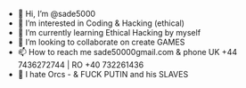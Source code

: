 - 👋 Hi, I’m @sade5000
- 👀 I’m interested in Coding & Hacking (ethical) 
- 🌱 I’m currently learning Ethical Hacking by myself
- 💞️ I’m looking to collaborate on create GAMES
- 📫 How to reach me sade50000gmail.com & phone UK +44 7436272744 | RO +40 732261436 
- 👀  I hate Orcs - & FUCK PUTIN and his SLAVES

<!---
sade5000/sade5000 is a ✨ special ✨ repository because its `README.md` (this file) appears on your GitHub profile.
You can click the Preview link to take a look at your changes.
--->
